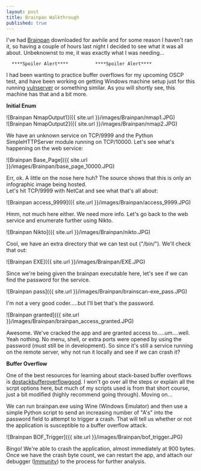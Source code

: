 ```yaml
---
layout: post
title: Brainpan Walkthrough
published: true
---
```

I've had [Brainpan](https://www.vulnhub.com/entry/brainpan-1,51/) downloaded for awhile and for some reason I haven't ran it, so having a couple of hours last night I decided to see what it was all about. Unbeknownst to me, it was exactly what I was needing...  



 
      ****Spoiler Alert****          ****Spoiler Alert****



I had been wanting to practice buffer overflows for my upcoming OSCP test, and have been working on getting Windows machine setup just for this running [vulnserver](https://github.com/stephenbradshaw/vulnserver) or something similar. As you will shortly see, this machine has that and a bit more.   

****Initial Enum****

![Brainpan NmapOutput1]({{ site.url }}/images/Brainpan/nmap1.JPG)  
![Brainpan NmapOutput2]({{ site.url }}/images/Brainpan/nmap2.JPG) 

We have an unknown service on TCP/9999 and the Python SimpleHTTPServer module running on TCP/10000. Let's see what's happening on the web service:  

![Brainpan Base_Page]({{ site.url }}/images/Brainpan/base_page_10000.JPG)  

Err, ok. A little on the nose here huh? The source shows that this is only an infographic image being hosted.  
Let's hit TCP/9999 with NetCat and see what that's all about:  

![Brainpan access_9999]({{ site.url }}/images/Brainpan/access_9999.JPG)  

Hmm, not much here either. We need more info. Let's go back to the web service and enumerate further using Nikto.  

![Brainpan Nikto]({{ site.url }}/images/Brainpan/nikto.JPG)  

Cool, we have an extra directory that we can test out ("/bin/"). We'll check that out:  

![Brainpan EXE]({{ site.url }}/images/Brainpan/EXE.JPG) 

Since we're being given the brainpan executable here, let's see if we can find the password for the service.

![Brainpan pass]({{ site.url }}/images/Brainpan/brainscan-exe_pass.JPG) 

I'm not a very good coder.....but I'll bet that's the password. 

![Brainpan granted]({{ site.url }}/images/Brainpan/brainpan_access_granted.JPG) 

Awesome. We've cracked the app and are granted access to.....um....well. Yeah nothing. No menu, shell, or extra ports were opened by using the password (must still be in development). So since it's still a service running on the remote server, why not run it locally and see if we can crash it?  

****Buffer Overflow****

One of the best resources for learning about stack-based buffer overflows is [dostackbufferoverflowgood](https://github.com/justinsteven/dostackbufferoverflowgood). I won't go over all the steps or explain all the scrpt options here, but much of my scripts used is from that short course, just a bit modified (highly recommend going through). Moving on...

We can run brainpan.exe using Wine (Windows Emulator) and then use a simple Python script to send an increasing number of "A's" into the password field to attempt to trigger a crash. That will tell us whether or not the application is susceptible to a buffer overflow attack.



![Brainpan BOF_Trigger]({{ site.url }}/images/Brainpan/bof_trigger.JPG) 

Bingo! We're able to crash the application, almost immediately at 900 bytes.  
Once we have the crash byte count, we can restart the app, and attach our debugger ([Immunity](https://www.immunityinc.com/products/debugger/)) to the process for further analysis. 
